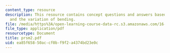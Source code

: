 ```yaml
---
content_type: resource
description: This resource contains concept questions and answers based on shear force
  and the variation of bending.
file: /media/https%3A/open-learning-course-data-rc.s3.amazonaws.com/16-01-unified-engineering-i-ii-iii-iv-fall-2005-spring-2006/ea85f65850accf0bf9f2a4374bd23e0c_prsm2.pdf
file_type: application/pdf
resourcetype: Document
title: prsm2.pdf
uid: ea85f658-50ac-cf0b-f9f2-a4374bd23e0c
---
```

